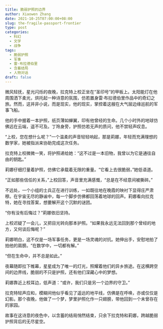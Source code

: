 ```yaml
---
title: 脆弱护照的边界
author: Xiaowen Zhang
date: 2021-10-25T07:00:00+08:00
slug: the-fragile-passport-frontier
type: post
categories:
  - 科幻
  - 文学
  - 战争
tags:
  - 脆弱护照
  - 军事
  - 雷·布拉德伯里
  - 含蓄结局
  - 人物对话
draft: false
---
```


微风轻抚，星光闪烁的夜晚，拉克特上校正坐在“圣印号”的甲板上。太阳能灯在他周围洒下柔光，烘托起一种诗意的氛围，仿若置身雷·布拉德伯里作品中的奇幻之旅。然而，这并非小说，而是现实，他的现实，掌控着这艘在大气层边缘巡航的军事飞船。

他的手中握着一本护照，纸页薄如蝉翼，印有他曾经的生命。几个小时外的地球仿佛远在云端，遥不可及。丁玲身旁，护照仿若无声的质问，他不禁轻声叹息。

“上校，您在想什么呢？”一个温柔的声音轻轻响起，那是莉娜，年轻而充满理想的数学家，她被指派来协助完成这次任务。

拉克特上校微微一笑，将护照递给她：“这不过是一本旧物，我曾以为它是通往自由的钥匙。”

莉娜仔细打量着护照，仿佛它承载着无限的重量。“它看上去很脆弱，”她低语道。

“正如那些信任的关系，”上校回答，声音里充满感慨，“总是在不经意间被撕碎。”

不远处，一个小组的士兵正在进行训练，一如既往地在晚霞的映衬下显得庄严肃穆。在宇宙无尽的静谧中，每一个脚步仿佛都回荡着地球的回声。莉娜看向拉克特，她在寻找答案，想要解开这个沉默的谜团。

“你有没有后悔过？”莉娜依旧坚持。

上校迟疑了一会儿，又把目光转向那本护照。“如果我永远无法回到那个曾经的地方，又何谈后悔呢？”

莉娜明白，这不仅是一场军事任务，更是一场灵魂的对抗。她伸出手，安慰地拍了拍他的肩膀。“在数学中，一切都有解。”

“但在生命中，并不总是如此。”

夜幕随即拉下帷幕，星星成为了唯一的灯光，照耀着他们的异乡旅途。在这横跨空间的边界线，脆弱的不只是护照，还有他们深藏心中的梦想。

莉娜靠近上校耳边，低声道：“或许，我们只是另一个边界的守卫。”

拉克特轻声应和，模糊间他似乎看见了遥远的地平线，仿佛是在呼唤，亦或仅仅是幻影。那个夜晚，他做了一个梦，梦里护照化作一只翅膀，带他回到一个未曾存在的家园。

故事在这诗意的夜色中，以含蓄的结局悄然结束，只余下拉克特和莉娜，跨越脆弱护照背后的无尽星空。